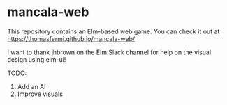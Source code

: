 # mancala-web
This repository contains an Elm-based web game. You can check it out at <https://thomasfermi.github.io/mancala-web/>

I want to thank jhbrown on the Elm Slack channel for help on the visual design using elm-ui!

TODO:
1. Add an AI
2. Improve visuals

